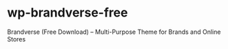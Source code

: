 # wp-brandverse-free
 Brandverse (Free Download) – Multi-Purpose Theme for Brands and Online Stores

